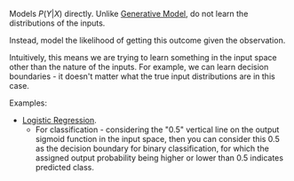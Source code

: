 Models $P(Y|X)$ directly. Unlike [Generative Model](Algorithms/Models/Supervised/Classification%20Paradigms/Generative%20Model.md), do not learn the distributions of the inputs.

Instead, model the likelihood of getting this outcome given the observation.

Intuitively, this means we are trying to learn something in the input space other than the nature of the inputs. For example, we can learn decision boundaries - it doesn't matter what the true input distributions are in this case.

Examples:
- [Logistic Regression](Algorithms/Models/Supervised/General/Logistic%20Regression.md). 
	- For classification - considering the "0.5" vertical line on the output sigmoid function in the input space, then you can consider this 0.5 as the decision boundary for binary classification, for which the assigned output probability being higher or lower than 0.5 indicates predicted class.